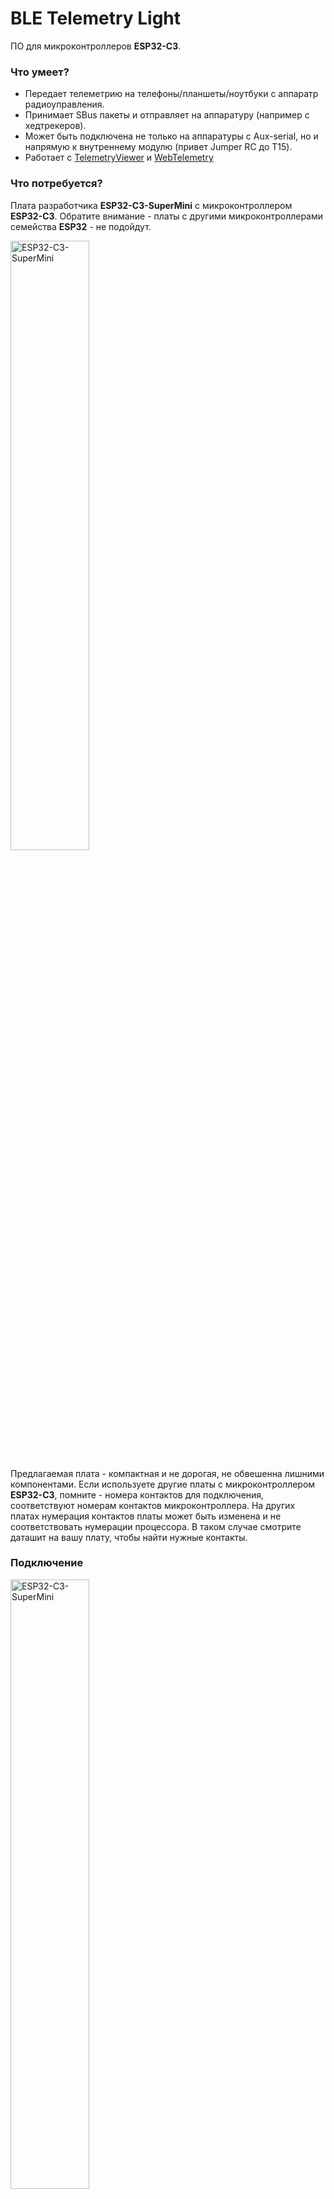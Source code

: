 # BLE Telemetry Light


ПО для микроконтроллеров **ESP32-C3**.

### Что умеет?
 - Передает телеметрию на телефоны/планшеты/ноутбуки с аппаратр радиоуправления.
 - Принимает SBus пакеты и отправляет на аппаратуру (например с хедтрекеров).
 - Может быть подключена не только на аппаратуры с Aux-serial, но и напрямую к внутреннему модулю (привет Jumper RC до T15).
 - Работает с [TelemetryViewer](https://github.com/RomanLut/android-taranis-smartport-telemetry/releases) и [WebTelemetry](http://telemetry.skydevices.ru)

### Что потребуется?
Плата разработчика **ESP32-C3-SuperMini** с микроконтроллером **ESP32-C3**. Обратите внимание - платы с другими микроконтроллерами семейства **ESP32** - не подойдут.

<img src="https://gitflic.ru/project/skydevices/ble-telemetry-lite/blob/raw?file=images%2Fesp32-c3-supermini_top.jpg" width="50%" alt="ESP32-C3-SuperMini"/>

Предлагаемая плата -  компактная и не дорогая, не обвешенна лишними компонентами. Если используете другие платы с микроконтроллером **ESP32-C3**, помните - номера контактов для подключения, соответствуют номерам контактов микроконтроллера. На других платах нумерация контактов платы может быть изменена и не соответствовать нумерации процессора. В таком случае смотрите даташит на вашу плату, чтобы найти нужные контакты.

### Подключение

<img src="https://gitflic.ru/project/skydevices/ble-telemetry-lite/blob/raw?file=images%2Fesp32-c3-supermini_to_rm_pocket.jpg" width="50%" alt="ESP32-C3-SuperMini"/>

Модуль подключается к SerialAUX аппаратуры. Необходимы 4 провода:
 - 5V
 - Gnd
 - Tx - подключается к контакту 3 (RX модуля)
 - Rx - подключается к контакту 4 (TX модуля)

 Если используется аппаратура без SerialAUX, необходимо контакт TX внутреннего модуля ELRS/CrossFire подключить к контакту 3 модуля.

 
### Прошивка

На данный момент можно собрать проект в VSCode с плагином Platformio и залить с его помощью. В дальнейшем планируется сделать веб-конфигуратор.

### Настройка

На данный момент можно настроить модуль с помощью NRF Connect. В дальнейшем планируется сделать веб-конфигуратор.

При старте, микроконтроллер реализует BLE сервер с несколькими сервисами и их характеристиками:
 - 0xFFF2 - скорость подключения UART. По умолчанию 115200. Отправлять данные необходимо в виде UInt32 Little Endian. Новая скорость применяется сразу же при получении.
 - 0xFFF4 - название сервера, отображаемое при поиске устройства. По умолчанию *BLE Telemetry Light*. Отправлять данные необходимо в виде строки ASCII. Новое название применяется после перезагрузки модуля.
 - 0xFFF6 - отправляет поток телеметрийных данных, полученных по UART из аппаратуры.
 - 0xFFF7 - принимает поток данных, и отправляет по UART в аппаратуру.





